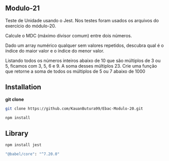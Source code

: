 
## Modulo-21

Teste de Unidade usando o Jest. Nos testes foram usados os arquivos do exercício do módulo-20.


Calcule o MDC (máximo divisor comum) entre dois números.

Dado um array numérico qualquer sem valores repetidos, descubra qual é o índice do maior valor e o índice do menor valor.

Listando todos os números inteiros abaixo de 10 que são múltiplos de 3 ou 5, ficamos com 3, 5, 6 e 9. A soma desses múltiplos 23. Crie uma função que retorne a soma de todos os múltiplos de 5 ou 7 abaixo de 1000






## Installation

**git clone**

```bash
git clone https://github.com/KauanButura99/Ebac-Modulo-20.git

npm install
```

## Library
````bash
npm install jest

````
````bash
"@babel/core": "^7.20.0"

````


    
